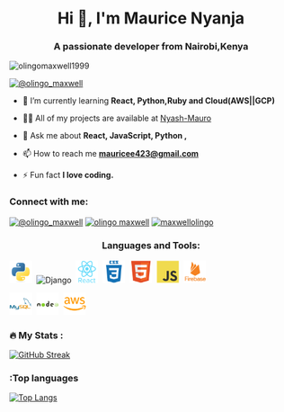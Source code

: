 <h1 align="center">Hi 👋, I'm Maurice Nyanja</h1>
<h3 align="center">A passionate developer from Nairobi,Kenya</h3>

<p align="left"> <img src="https://komarev.com/ghpvc/?username=olingomaxwell1999&label=Profile%20views&color=0e75b6&style=flat" alt="olingomaxwell1999" /> </p>

<p align="left"> <a href="https://twitter.com/@olingo_maxwell" target="blank"><img src="https://img.shields.io/twitter/follow/@olingo_maxwell?logo=twitter&style=for-the-badge" alt="@olingo_maxwell" /></a> </p>

- 🌱 I’m currently learning **React, Python,Ruby and Cloud(AWS||GCP)**

- 👨‍💻 All of my projects are available at [Nyash-Mauro](Nyash-Mauro)

- 💬 Ask me about **React, JavaScript, Python ,**

- 📫 How to reach me **mauricee423@gmail.com**

- ⚡ Fun fact **I love coding.**

<h3 align="left">Connect with me:</h3>
<p align="left">
<a href="https://twitter.com/mauricenyanja target="blank"><img align="center" src="https://raw.githubusercontent.com/rahuldkjain/github-profile-readme-generator/master/src/images/icons/Social/twitter.svg" alt="@olingo_maxwell" height="30" width="40" /></a>
<a href="https://www.linkedin.com/in/maurice-nyanja/" target="blank"><img align="center" src="https://raw.githubusercontent.com/rahuldkjain/github-profile-readme-generator/master/src/images/icons/Social/linked-in-alt.svg" alt="olingo maxwell" height="30" width="40" /></a>
<a href="https://www.instagram.com/ianutcase/" target="blank"><img align="center" src="https://raw.githubusercontent.com/rahuldkjain/github-profile-readme-generator/master/src/images/icons/Social/instagram.svg" alt="maxwellolingo" height="30" width="40" /></a>
</p>

<h3 align="center">Languages and Tools:</h3>
<div>
  <img src="https://github.com/devicons/devicon/blob/master/icons/python/python-original.svg" title="Python"  alt="Python" width="40" height="40"/>&nbsp;
  <img src="https://github.com/devicons/devicon/icons/django/django-plain-wordmark.svg" title="Django" alt="Django" width="40" height="40"/>&nbsp;       
  <img src="https://github.com/devicons/devicon/blob/master/icons/react/react-original-wordmark.svg" title="React" alt="React" width="40" height="40"/>&nbsp;
  <img src="https://github.com/devicons/devicon/blob/master/icons/css3/css3-plain-wordmark.svg"  title="CSS3" alt="CSS" width="40" height="40"/>&nbsp;
  <img src="https://github.com/devicons/devicon/blob/master/icons/html5/html5-original.svg" title="HTML5" alt="HTML" width="40" height="40"/>&nbsp;
  <img src="https://github.com/devicons/devicon/blob/master/icons/javascript/javascript-original.svg" title="JavaScript" alt="JavaScript" width="40" height="40"/>&nbsp;
  <img src="https://github.com/devicons/devicon/blob/master/icons/firebase/firebase-plain-wordmark.svg" title="Firebase" alt="Firebase" width="40" height="40"/>&nbsp;

  <img src="https://github.com/devicons/devicon/blob/master/icons/mysql/mysql-original-wordmark.svg" title="MySQL"  alt="MySQL" width="40" height="40"/>&nbsp;
  <img src="https://github.com/devicons/devicon/blob/master/icons/nodejs/nodejs-original-wordmark.svg" title="NodeJS" alt="NodeJS" width="40" height="40"/>&nbsp;
  <img src="https://github.com/devicons/devicon/blob/master/icons/amazonwebservices/amazonwebservices-plain-wordmark.svg" title="AWS" alt="AWS" width="40" height="40"/>&nbsp;
</div>

### :fire: My Stats :
[![GitHub Streak](http://github-readme-streak-stats.herokuapp.com?user=Nyash-Mauro&theme=highcontrast&hide_border=true&date_format=%5BY%20%5DM%20j)](https://git.io/streak-stats)


### :Top languages
[![Top Langs](https://github-readme-stats.vercel.app/api/top-langs/?username=Nyash-Mauro)](https://github.com/Nyash-Mauro/github-readme-stats)

<!-- <p><img align="center" src="https://github-readme-stats.vercel.app/api/top-langs?username=Nyash-Mauro&show_icons=true&locale=en&layout=compact" alt="Nyash-Mauro" /></p> -->

